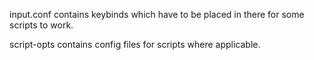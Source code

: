 input.conf contains keybinds which have to be placed in there for some scripts to work.

script-opts contains config files for scripts where applicable.

